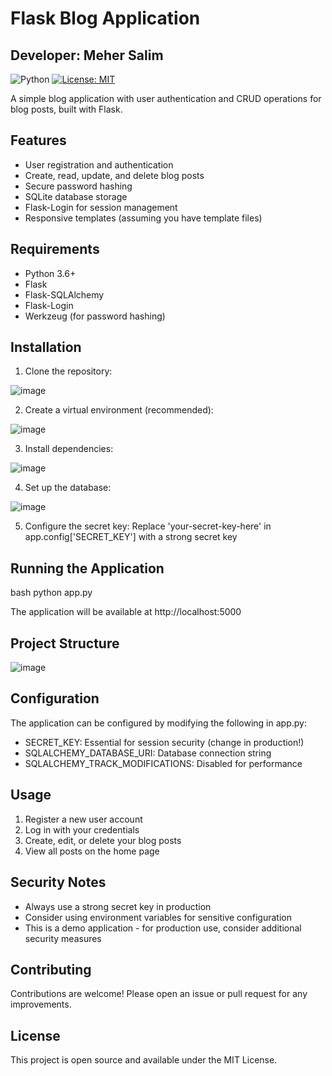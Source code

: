 # Flask Blog Application
## Developer: Meher Salim

![Python](https://img.shields.io/badge/python-3.6%2B-blue)
[![License: MIT](https://img.shields.io/badge/License-MIT-yellow.svg)](https://opensource.org/licenses/MIT)

A simple blog application with user authentication and CRUD operations for blog posts, built with Flask.

## Features

- User registration and authentication
- Create, read, update, and delete blog posts
- Secure password hashing
- SQLite database storage
- Flask-Login for session management
- Responsive templates (assuming you have template files)

## Requirements

- Python 3.6+
- Flask
- Flask-SQLAlchemy
- Flask-Login
- Werkzeug (for password hashing)

## Installation

1. Clone the repository:

![image](https://github.com/user-attachments/assets/fc1f0e55-1a69-4fae-9b9e-85b346eb4007)

2. Create a virtual environment (recommended):

![image](https://github.com/user-attachments/assets/a71a5db5-d37a-44bd-b97a-29ee07436ed8)

3. Install dependencies:

![image](https://github.com/user-attachments/assets/a3508f5b-8777-42dc-b1bb-48beeee4548b)

4. Set up the database:

![image](https://github.com/user-attachments/assets/5569c4b9-3dff-4da1-98b9-71002e708ee1)

5. Configure the secret key:
      Replace 'your-secret-key-here' in app.config['SECRET_KEY'] with a strong secret key
   
## Running the Application

bash
python app.py

The application will be available at http://localhost:5000

## Project Structure

![image](https://github.com/user-attachments/assets/153e831d-6431-40c9-b459-bed8e073268e)

## Configuration

The application can be configured by modifying the following in app.py:
  - SECRET_KEY: Essential for session security (change in production!)
  - SQLALCHEMY_DATABASE_URI: Database connection string
  - SQLALCHEMY_TRACK_MODIFICATIONS: Disabled for performance

## Usage

1. Register a new user account
2. Log in with your credentials
3. Create, edit, or delete your blog posts
4. View all posts on the home page

## Security Notes

- Always use a strong secret key in production
- Consider using environment variables for sensitive configuration
- This is a demo application - for production use, consider additional security measures

## Contributing

Contributions are welcome! Please open an issue or pull request for any improvements.

## License

This project is open source and available under the MIT License.
